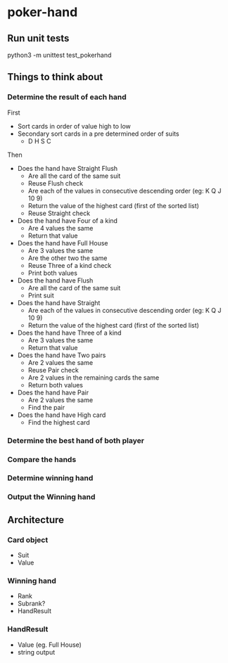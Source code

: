 # poker-hand

## Run unit tests

python3 -m unittest test_pokerhand

## Things to think about

### Determine the result of each hand
First
- Sort cards in order of value high to low
- Secondary sort cards in a pre determined order of suits
  - D H S C

Then
- Does the hand have Straight Flush
  - Are all the card of the same suit
  - Reuse Flush check
  - Are each of the values in consecutive descending order (eg: K Q J 10 9)
  - Return the value of the highest card (first of the sorted list)
  - Reuse Straight check
- Does the hand have Four of a kind
  - Are 4 values the same 
  - Return that value
- Does the hand have Full House
  - Are 3 values the same
  - Are the other two the same
  - Reuse Three of a kind check
  - Print both values
- Does the hand have Flush
  - Are all the card of the same suit
  - Print suit
- Does the hand have Straight
  - Are each of the values in consecutive descending order (eg: K Q J 10 9)
  - Return the value of the highest card (first of the sorted list)
- Does the hand have Three of a kind
  - Are 3 values the same
  - Return that value
- Does the hand have Two pairs
  - Are 2 values the same
  - Reuse Pair check
  - Are 2 values in the remaining cards the same
  - Return both values 
- Does the hand have Pair
  - Are 2 values the same
  - Find the pair 
- Does the hand have High card
  - Find the highest card 

### Determine the best hand of both player

### Compare the hands

### Determine winning hand

### Output the Winning hand


## Architecture

### Card object 
- Suit
- Value

### Winning hand
- Rank
- Subrank?
- HandResult

### HandResult
- Value (eg. Full House)
- string output

